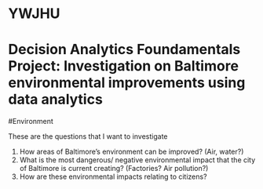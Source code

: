 # YWJHU
# Decision Analytics Foundamentals Project: Investigation on Baltimore environmental improvements using data analytics

#Environment

These are the questions that I want to investigate

1. How areas of Baltimore’s environment can be improved? (Air, water?)
2. What is the most dangerous/ negative environmental impact that the city of Baltimore is current creating? (Factories? Air pollution?)
3. How are these environmental impacts relating to citizens?

